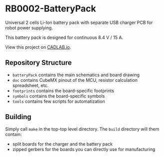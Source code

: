 # RB0002-BatteryPack

Universal 2 cells Li-Ion battery pack with separate USB charger PCB for robot power supplying.

This battery pack is designed for continuous 8.4 V / 15 A.

View this project on [CADLAB.io](https://cadlab.io/project/22740/).

## Repository Structure

- `batteryPack` contains the main schematics and board drawing
- `doc` contains CubeMX pinout of the MCU, resistor calculation spreadsheet, etc.
- `footprints` contains the board-specific footprints
- `symbols` contains the board-specific symbols
- `tools` contains few scripts for automatization

## Building

Simply call `make` in the top-top level directory. The `build` directory will
them contain:

- split boards for the charger and the battery pack
- zipped gerbers for the boards you can directly use for manufacturing
